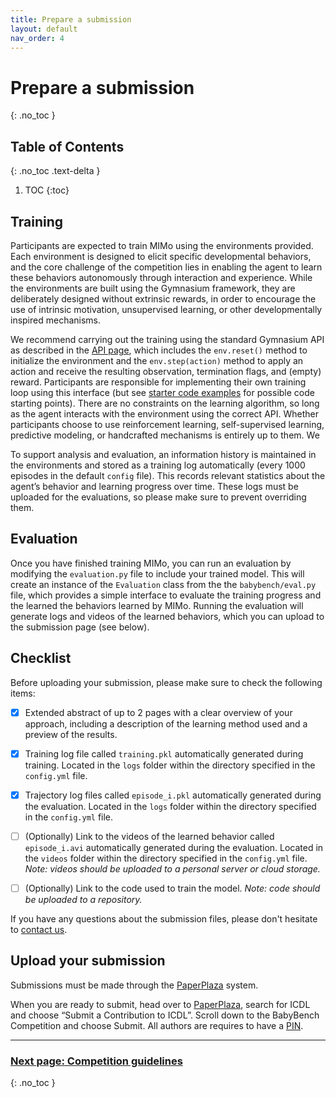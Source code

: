 ```yaml
---
title: Prepare a submission
layout: default
nav_order: 4
---
```


# Prepare a submission
{: .no_toc }

## Table of Contents
{: .no_toc .text-delta }

1. TOC
{:toc}


## Training

Participants are expected to train MIMo using the environments provided. Each environment is designed to elicit specific developmental behaviors, and the core challenge of the competition lies in enabling the agent to learn these behaviors autonomously through interaction and experience. While the environments are built using the Gymnasium framework, they are deliberately designed without extrinsic rewards, in order to encourage the use of intrinsic motivation, unsupervised learning, or other developmentally inspired mechanisms.

We recommend carrying out the training using the standard Gymnasium API as described in the [API page](../api), which includes the `env.reset()` method to initialize the environment and the `env.step(action)` method to apply an action and receive the resulting observation, termination flags, and (empty) reward. Participants are responsible for implementing their own training loop using this interface (but see [starter code examples](../start/) for possible code starting points). There are no constraints on the learning algorithm, so long as the agent interacts with the environment using the correct API. Whether participants choose to use reinforcement learning, self-supervised learning, predictive modeling, or handcrafted mechanisms is entirely up to them. We

To support analysis and evaluation, an information history is maintained in the environments and stored as a training log automatically (every 1000 episodes in the default `config` file). This records relevant statistics about the agent’s behavior and learning progress over time. These logs must be uploaded for the evaluations, so please make sure to prevent overriding them. 


## Evaluation

Once you have finished training MIMo, you can run an evaluation by modifying the ``evaluation.py`` file to include your trained model. This will create an instance of the `Evaluation` class from the the ``babybench/eval.py`` file,  which provides a simple interface to evaluate the training progress and the learned the behaviors learned by MIMo. Running the evaluation will generate logs and videos of the learned behaviors, which you can upload to the submission page (see below).


## Checklist

Before uploading your submission, please make sure to check the following items:

- [x] Extended abstract of up to 2 pages with a clear overview of your approach, including a description of the learning method used and a preview of the results.

- [x] Training log file called `training.pkl` automatically generated during training. Located in the `logs` folder within the directory specified in the `config.yml` file.

- [x] Trajectory log files called `episode_i.pkl` automatically generated during the evaluation. Located in the `logs` folder within the directory specified in the `config.yml` file.

- [ ] (Optionally) Link to the videos of the learned behavior called `episode_i.avi` automatically generated during the evaluation. Located in the `videos` folder within the directory specified in the `config.yml` file. *Note: videos should be uploaded to a personal server or cloud storage.*

- [ ] (Optionally) Link to the code used to train the model. *Note: code should be uploaded to a repository.*

If you have any questions about the submission files, please don't hesitate to [contact us](mailto:fcomlop@gmail.com).



## Upload your submission

Submissions must be made through the [PaperPlaza](https://ras.papercept.net/) system.

When you are ready to submit, head over to [PaperPlaza](https://ras.papercept.net/), search for ICDL and choose “Submit a Contribution to ICDL”. Scroll down to the BabyBench Competition and choose Submit. All authors are requires to have a [PIN](https://ras.papercept.net/conferences/scripts/pinwizard.pl).

---

### [Next page: Competition guidelines](../competition)
{: .no_toc }